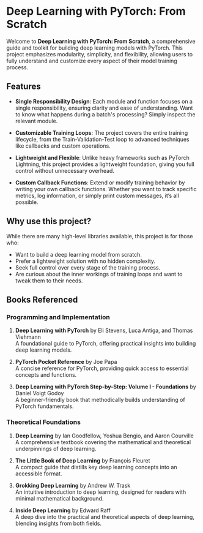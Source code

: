 # Deep Learning with PyTorch: From Scratch

Welcome to **Deep Learning with PyTorch: From Scratch**, a comprehensive guide and toolkit for building deep learning models with PyTorch. This project emphasizes modularity, simplicity, and flexibility, allowing users to fully understand and customize every aspect of their model training process.

## Features

- **Single Responsibility Design**:
  Each module and function focuses on a single responsibility, ensuring clarity and ease of understanding. Want to know what happens during a batch's processing? Simply inspect the relevant module.
  
- **Customizable Training Loops**:
  The project covers the entire training lifecycle, from the Train-Validation-Test loop to advanced techniques like callbacks and custom operations.

- **Lightweight and Flexible**:
  Unlike heavy frameworks such as PyTorch Lightning, this project provides a lightweight foundation, giving you full control without unnecessary overhead.

- **Custom Callback Functions**:
  Extend or modify training behavior by writing your own callback functions. Whether you want to track specific metrics, log information, or simply print custom messages, it’s all possible.

## Why use this project?

While there are many high-level libraries available, this project is for those who:

- Want to build a deep learning model from scratch.
- Prefer a lightweight solution with no hidden complexity.
- Seek full control over every stage of the training process.
- Are curious about the inner workings of training loops and want to tweak them to their needs.

## Books Referenced

### Programming and Implementation

1. **Deep Learning with PyTorch** by Eli Stevens, Luca Antiga, and Thomas Viehmann  
   A foundational guide to PyTorch, offering practical insights into building deep learning models.

1. **PyTorch Pocket Reference** by Joe Papa  
   A concise reference for PyTorch, providing quick access to essential concepts and functions.

1. **Deep Learning with PyTorch Step-by-Step: Volume I - Foundations** by Daniel Voigt Godoy  
   A beginner-friendly book that methodically builds understanding of PyTorch fundamentals.

### Theoretical Foundations

1. **Deep Learning** by Ian Goodfellow, Yoshua Bengio, and Aaron Courville  
   A comprehensive textbook covering the mathematical and theoretical underpinnings of deep learning.

1. **The Little Book of Deep Learning** by François Fleuret  
   A compact guide that distills key deep learning concepts into an accessible format.

1. **Grokking Deep Learning** by Andrew W. Trask  
   An intuitive introduction to deep learning, designed for readers with minimal mathematical background.

1. **Inside Deep Learning** by Edward Raff  
   A deep dive into the practical and theoretical aspects of deep learning, blending insights from both fields.
